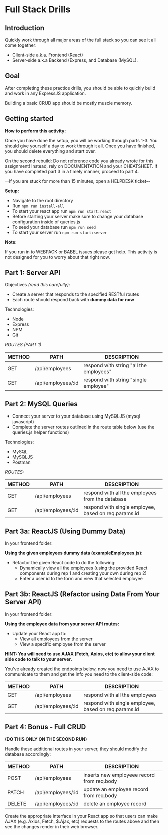 # Full Stack Drills

## Introduction

Quickly work through all major areas of the full stack so you can see it all come together:

- Client-side a.k.a. Frontend (React)
- Server-side a.k.a Backend (Express, and Database (MySQL).

## Goal

After completing these practice drills, you should be able to quickly build and work in any ExpressJS application.

Building a basic CRUD app should be mostly muscle memory.

## Getting started

**How to perform this activity:**

Once you have done the setup, you will be working through parts 1-3. You should give yourself a day to work through it all. Once you have finished, you should delete everything and start over.

On the second rebuild: Do not reference code you already wrote for this assignment! Instead, rely on DOCUMENTATION and your CHEATSHEET. If you have completed part 3 in a timely manner, proceed to part 4.

--If you are stuck for more than 15 minutes, open a HELPDESK ticket--

**Setup:**

- Navigate to the root directory
- Run `npm run install-all`
- To start your react app run `npm run start:react`
- Before starting your server make sure to change your database configuration inside of queries.js
- To seed your database run `npm run seed`
- To start your server run `npm run start:server`

**Note:**

If you run in to WEBPACK or BABEL issues please get help. This activity is not designed for you to worry about that right now.

## Part 1: Server API

Objectives _(read this carefully)_:

- Create a server that responds to the specified RESTful routes
- Each route should respond back with **dummy data for now**

Technologies:

- Node
- Express
- NPM
- Git

_ROUTES (PART 1)_

| METHOD | PATH               | DESCRIPTION                             |
| ------ | ------------------ | --------------------------------------- |
| GET    | /api/employees     | respond with string "all the employees" |
| GET    | /api/employees/:id | respond with string "single employee"   |

## Part 2: MySQL Queries

- Connect your server to your database using MySQLJS (mysql javascript)
- Complete the server routes outlined in the route table below (use the queries.js helper functions)

Technologies:

- MySQL
- MySQLJS
- Postman

_ROUTES:_

| METHOD | PATH               | DESCRIPTION                                          |
| ------ | ------------------ | ---------------------------------------------------- |
| GET    | /api/employees     | respond with all the employees from the database     |
| GET    | /api/employees/:id | respond with single employee, based on req.params.id |

## Part 3a: ReactJS (Using Dummy Data)

In your frontend folder:

**Using the given employees dummy data (exampleEmployees.js):**

- Refactor the given React code to do the following:
  - Dynamically view all the employees (using the provided React components during rep 1 and creating your own during rep 2)
  - Enter a user id to the form and view that selected employee

## Part 3b: ReactJS (Refactor using Data From Your Server API)

In your frontend folder:

**Using the employee data from your server API routes:**

- Update your React app to:
  - View all employees from the server
  - View a specific employee from the server

**HINT: You will need to use AJAX (Fetch, Axios, etc) to allow your client side code to talk to your server.**

You've already created the endpoints below, now you need to use AJAX to communicate to them and get the info you need to the client-side code:

| METHOD | PATH               | DESCRIPTION                                          |
| ------ | ------------------ | ---------------------------------------------------- |
| GET    | /api/employees     | respond with all the employees                       |
| GET    | /api/employees/:id | respond with single employee, based on req.params.id |

## Part 4: Bonus - Full CRUD

**(DO THIS ONLY ON THE SECOND RUN)**

Handle these additional routes in your server, they should modify the database accordingly:

| METHOD | PATH               | DESCRIPTION                                |
| ------ | ------------------ | ------------------------------------------ |
| POST   | /api/employees     | inserts new employeee record from req.body |
| PATCH  | /api/employees/:id | update an employee record from req.body    |
| DELETE | /api/employees/:id | delete an employee record                  |

Create the appropriate interface in your React app so that users can make AJAX (e.g. Axios, Fetch, \$.Ajax, etc) requests to the routes above and then see the changes render in their web browser.
